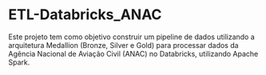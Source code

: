 # ETL-Databricks_ANAC
Este projeto tem como objetivo construir um pipeline de dados utilizando a arquitetura Medallion (Bronze, Silver e Gold) para processar dados da Agência Nacional de Aviação Civil (ANAC) no Databricks, utilizando Apache Spark.
